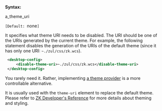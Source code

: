 **Syntax:**

<disable-theme-uri>a_theme_uri</disable-theme-uri>

`[Default: `none`]`

It specifies what theme URI needs to be disabled. The URI should be one
of the URIs generated by the current theme. For example, the following
statement disables the generation of the URIs of the default theme
(since it has only one URI: `~./zul/css/zk.wcs`).

``` xml
 <desktop-config>
     <disable-theme-uri>~./zul/css/zk.wcs</disable-theme-uri>
 </desktop-config>
```

You rarely need it. Rather, implementing [a theme
provider]({{site.baseurl}}/zk_dev_ref/Theming_and_Styling/Theme_Providers)
is a more controllable alternative.

It is usually used with the `theme-uri` element to replace the default
theme. Please refer to [ZK Developer's
Reference]({{site.baseurl}}/zk_dev_ref/Theming_and_Styling/Theme_Customization)
for more details about theming and styling.


